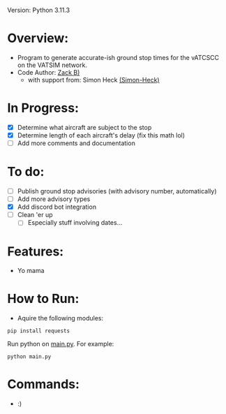 Version: Python 3.11.3
# Overview:
  * Program to generate accurate-ish ground stop times for the vATCSCC on the VATSIM network.
  * Code Author: [Zack B)](https://github.com/zbfromztl)
    * with support from: Simon Heck [(Simon-Heck)](https://github.com/Simon-Heck)

# In Progress:
 - [X] Determine what aircraft are subject to the stop
 - [X] Determine length of each aircraft's delay (fix this math lol)
 - [ ] Add more comments and documentation

# To do:
 - [ ] Publish ground stop advisories (with advisory number, automatically)
 - [ ] Add more advisory types
 - [X] Add discord bot integration
 - [ ] Clean 'er up
   - [ ] Especially stuff involving dates...

# Features:
  * Yo mama

# How to Run:
  * Aquire the following modules:
```
pip install requests
```
Run python on [main.py](src/main.py). For example:
```
python main.py
```


# Commands:
 * :)
